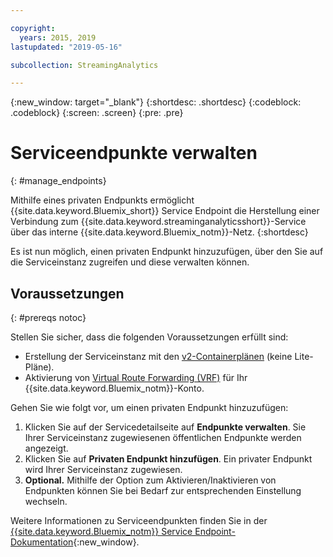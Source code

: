 ```yaml
---

copyright:
  years: 2015, 2019
lastupdated: "2019-05-16"

subcollection: StreamingAnalytics

---
```


<!-- Attribute definitions -->
{:new_window: target="_blank"}
{:shortdesc: .shortdesc}
{:codeblock: .codeblock}
{:screen: .screen}
{:pre: .pre}

# Serviceendpunkte verwalten
{: #manage_endpoints}

Mithilfe eines privaten Endpunkts ermöglicht {{site.data.keyword.Bluemix_short}} Service Endpoint die Herstellung einer Verbindung zum {{site.data.keyword.streaminganalyticsshort}}-Service über das interne {{site.data.keyword.Bluemix_notm}}-Netz.
{:shortdesc}

Es ist nun möglich, einen privaten Endpunkt hinzuzufügen, über den Sie auf die Serviceinstanz zugreifen und diese verwalten können.

## Voraussetzungen
{: #prereqs notoc}

Stellen Sie sicher, dass die folgenden Voraussetzungen erfüllt sind:
- Erstellung der Serviceinstanz mit den [v2-Containerplänen](/docs/services/StreamingAnalytics?topic=StreamingAnalytics-service_plans#service_plans) (keine Lite-Pläne).
- Aktivierung von [Virtual Route Forwarding (VRF)](/docs/infrastructure/direct-link?topic=direct-link-overview-of-virtual-routing-and-forwarding-vrf-on-ibm-cloud#overview-of-virtual-routing-and-forwarding-vrf-on-ibm-cloud) für Ihr {{site.data.keyword.Bluemix_notm}}-Konto.


Gehen Sie wie folgt vor, um einen privaten Endpunkt hinzuzufügen:

1. Klicken Sie auf der Servicedetailseite auf **Endpunkte verwalten**. Sie Ihrer Serviceinstanz zugewiesenen öffentlichen Endpunkte werden angezeigt.
2. Klicken Sie auf **Privaten Endpunkt hinzufügen**. Ein privater Endpunkt wird Ihrer Serviceinstanz zugewiesen.
3. **Optional.** Mithilfe der Option zum Aktivieren/Inaktivieren von Endpunkten können Sie bei Bedarf zur entsprechenden Einstellung wechseln.


Weitere Informationen zu Serviceendpunkten finden Sie in der [{{site.data.keyword.Bluemix_notm}} Service Endpoint-Dokumentation](/docs/services/service-endpoint?topic=service-endpoint-about#about){:new_window}.
